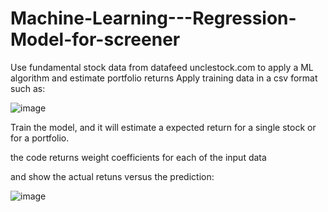 # Machine-Learning---Regression-Model-for-screener
Use fundamental stock data from datafeed unclestock.com to apply a ML algorithm and estimate portfolio returns
Apply training data in a csv format such as:

![image](https://user-images.githubusercontent.com/78446548/109010868-9caf7c00-76b0-11eb-953b-4c7539d63c0f.png)

Train the model, and it will estimate a expected return for a single stock or for a portfolio.

the code returns weight coefficients for each of the input data

and show the actual retuns versus the prediction:

![image](https://user-images.githubusercontent.com/78446548/109011090-d97b7300-76b0-11eb-8946-71c6629ff51b.png)
